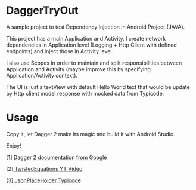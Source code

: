 DaggerTryOut
==============

A sample project to test Dependency Injection in Android Project (JAVA).

This project has a main Application and Activity. I create network dependencies in
Application level (Logging + Http Client with defined endpoints)
and inject those in Activity level.

I also use Scopes in order to maintain and split responsibilities between
Application and Activity (maybe improve this by specifying Application/Activity context). 

The UI is just a textView with default Hello World text that would be update 
by Http client model response with mocked data from Typicode. 

# Usage

Copy it, let Dagger 2 make its magic and build it with Android Studio. 

Enjoy!

[1]<a href="https://google.github.io/dagger/" target="_blank"> 
   Dagger 2 documentation from Google
   </a>
   <br/>

[2]<a href="https://www.youtube.com/watch?v=Qwk7ESmaCq0&list=PLuR1PJnGR-Ih-HXnGSpnqjdhdvqcwhfFU" target="_blank"> 
  TwistedEquations YT Video
  </a>
  <br/>
  
[3]<a href="https://jsonplaceholder.typicode.com/" target="_blank"> 
  JsonPlaceHolder Typicode
  </a>
  <br/>